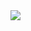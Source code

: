 <img src="https://github.com/musauyumaz/CSharp/blob/main/Gen%C3%A7ay%20Y%C4%B1ld%C4%B1z/A%E2%80%99dan%20Z%E2%80%99ye%20Temel%20C%23%2010%20Programlama%20E%C4%9Fitimi/39)%20De%C4%9Fi%C5%9Fken%20T%C3%BCrleri%20Nelerdir%20Detayl%C4%B1%20%C4%B0nceleyelim/gorsel1-5.jpg" width="auto">
